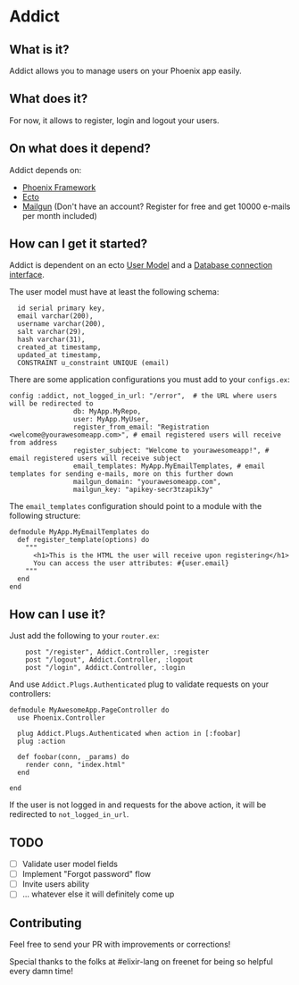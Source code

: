 Addict
======

## What is it?
Addict allows you to manage users on your Phoenix app easily.

## What does it?
For now, it allows to register, login and logout your users.

## On what does it depend?
Addict depends on:
- [Phoenix Framework](www.phoenixframework.org)
- [Ecto](https://github.com/elixir-lang/ecto)
- [Mailgun](https://mailgun.com) (Don't have an account? Register for free and get 10000 e-mails per month included)

## How can I get it started?

Addict is dependent on an ecto [User Model](https://github.com/elixir-lang/ecto/blob/master/examples/simple/lib/simple.ex#L18) and a [Database connection interface](https://github.com/elixir-lang/ecto/blob/master/examples/simple/lib/simple.ex#L12).

The user model must have at least the following schema:
```
  id serial primary key,
  email varchar(200),
  username varchar(200),
  salt varchar(29),
  hash varchar(31),
  created_at timestamp,
  updated_at timestamp,
  CONSTRAINT u_constraint UNIQUE (email)
```

There are some application configurations you must add to your `configs.ex`:

```
config :addict, not_logged_in_url: "/error",  # the URL where users will be redirected to
                db: MyApp.MyRepo,
                user: MyApp.MyUser,
                register_from_email: "Registration <welcome@yourawesomeapp.com>", # email registered users will receive from address
                register_subject: "Welcome to yourawesomeapp!", # email registered users will receive subject
                email_templates: MyApp.MyEmailTemplates, # email templates for sending e-mails, more on this further down
                mailgun_domain: "yourawesomeapp.com",
                mailgun_key: "apikey-secr3tzapik3y"
```

The `email_templates` configuration should point to a module with the following structure:
```
defmodule MyApp.MyEmailTemplates do
  def register_template(options) do
    """
      <h1>This is the HTML the user will receive upon registering</h1>
      You can access the user attributes: #{user.email}
    """
  end
end
```

## How can I use it?
Just add the following to your `router.ex`:
```
    post "/register", Addict.Controller, :register
    post "/logout", Addict.Controller, :logout
    post "/login", Addict.Controller, :login
```

And use `Addict.Plugs.Authenticated` plug to validate requests on your controllers:
```
defmodule MyAwesomeApp.PageController do
  use Phoenix.Controller

  plug Addict.Plugs.Authenticated when action in [:foobar]
  plug :action

  def foobar(conn, _params) do
    render conn, "index.html"
  end

end
```

If the user is not logged in and requests for the above action, it will be redirected to `not_logged_in_url`.


## TODO
- [ ] Validate user model fields
- [ ] Implement "Forgot password" flow
- [ ] Invite users ability
- [ ] ... whatever else it will definitely come up

## Contributing

Feel free to send your PR with improvements or corrections!

Special thanks to the folks at #elixir-lang on freenet for being so helpful every damn time!

